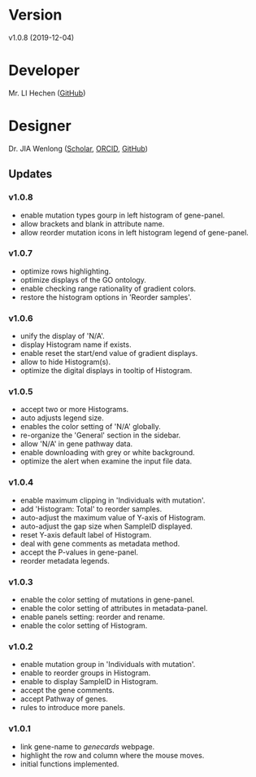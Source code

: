 # Version
v1.0.8 (2019-12-04)

# Developer
Mr. LI Hechen ([GitHub](https://github.com/lhc70000))

# Designer
Dr. JIA Wenlong ([Scholar](https://scholar.google.com.hk/citations?user=eupQCQEAAAAJ), [ORCID](https://orcid.org/0000-0002-7136-9919), [GitHub](https://github.com/Nobel-Justin))

## Updates

### v1.0.8
   - enable mutation types gourp in left histogram of gene-panel.
   - allow brackets and blank in attribute name.
   - allow reorder mutation icons in left histogram legend of gene-panel.

### v1.0.7
   - optimize rows highlighting.
   - optimize displays of the GO ontology.
   - enable checking range rationality of gradient colors.
   - restore the histogram options in 'Reorder samples'.

### v1.0.6
   - unify the display of 'N/A'.
   - display Histogram name if exists.
   - enable reset the start/end value of gradient displays.
   - allow to hide Histogram(s).
   - optimize the digital displays in tooltip of Histogram.

### v1.0.5
   - accept two or more Histograms.
   - auto adjusts legend size.
   - enables the color setting of 'N/A' globally.
   - re-organize the 'General' section in the sidebar.
   - allow 'N/A' in gene pathway data.
   - enable downloading with grey or white background.
   - optimize the alert when examine the input file data.

### v1.0.4
   - enable maximum clipping in 'Individuals with mutation'.
   - add 'Histogram: Total' to reorder samples.
   - auto-adjust the maximum value of Y-axis of Histogram.
   - auto-adjust the gap size when SampleID displayed.
   - reset Y-axis default label of Histogram.
   - deal with gene comments as metadata method.
   - accept the P-values in gene-panel.
   - reorder metadata legends.

### v1.0.3
   - enable the color setting of mutations in gene-panel.
   - enable the color setting of attributes in metadata-panel.
   - enable panels setting: reorder and rename.
   - enable the color setting of Histogram.

### v1.0.2
   - enable mutation group in 'Individuals with mutation'.
   - enable to reorder groups in Histogram.
   - enable to display SampleID in Histogram.
   - accept the gene comments.
   - accept Pathway of genes.
   - rules to introduce more panels.

### v1.0.1
   - link gene-name to *genecards* webpage.
   - highlight the row and column where the mouse moves.
   - initial functions implemented.
